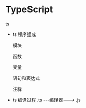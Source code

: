 # TypeScript
ts

- ts 程序组成
    
    模块
    
    函数
    
    变量
    
    语句和表达式
    
    注释
    
- ts 编译过程
    .ts ---编译器---> .js